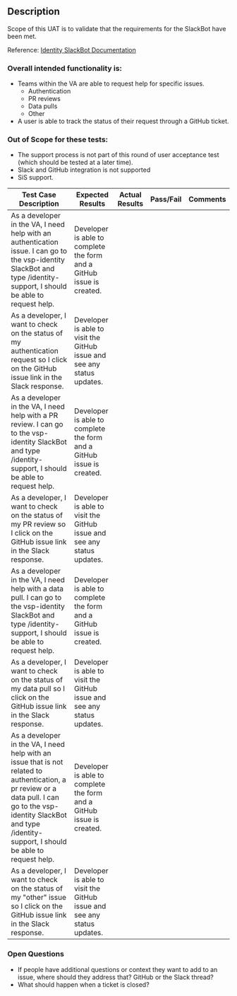 
## Description
Scope of this UAT is to validate that the requirements for the SlackBot have been met.

Reference: [Identity SlackBot Documentation]([linkurl](https://github.com/department-of-veterans-affairs/va.gov-team/blob/master/products/identity/Support%20Process/Identity-Slackbot-documentation.md))  

### Overall intended functionality is:
- Teams within the VA are able to request help for specific issues.
  - Authentication
  - PR reviews
  - Data pulls
  - Other 
- A user is able to track the status of their request through a GitHub ticket.

### Out of Scope for these tests:
- The support process is not part of this round of user acceptance test (which should be tested at a later time).
- Slack and GitHub integration is not supported
- SiS support.


| Test Case Description | Expected Results | Actual Results | Pass/Fail |Comments
| ------ | ------ | ------ | ------ | ------ |
| As a developer in the VA, I need help with an authentication issue.  I can go to the vsp-identity SlackBot and type /identity-support, I should be able to request help. | Developer is able to complete the form and a GitHub issue is created. |  |  |  |
| As a developer, I want to check on the status of my authentication request so I click on the GitHub issue link in the Slack response. | Developer is able to visit the GitHub issue and see any status updates. |  |  |  |
| As a developer in the VA, I need help with a PR review.  I can go to the vsp-identity SlackBot and type /identity-support, I should be able to request help. | Developer is able to complete the form and a GitHub issue is created. |  |  |  |
| As a developer, I want to check on the status of my PR review so I click on the GitHub issue link in the Slack response. | Developer is able to visit the GitHub issue and see any status updates. |  |  |  |
| As a developer in the VA, I need help with a data pull.  I can go to the vsp-identity SlackBot and type /identity-support, I should be able to request help. | Developer is able to complete the form and a GitHub issue is created. |  |  |  |
| As a developer, I want to check on the status of my data pull so I click on the GitHub issue link in the Slack response. | Developer is able to visit the GitHub issue and see any status updates. |  |  |  |
| As a developer in the VA, I need help with an issue that is not related to authentication, a pr review or a data pull.  I can go to the vsp-identity SlackBot and type /identity-support, I should be able to request help. | Developer is able to complete the form and a GitHub issue is created. |  |  |  |
| As a developer, I want to check on the status of my "other" issue so I click on the GitHub issue link in the Slack response. | Developer is able to visit the GitHub issue and see any status updates. |  |  |  |


### Open Questions
- If people have additional questions or context they want to add to an issue, where should they address that?  GitHub or the Slack thread?
- What should happen when a ticket is closed?  
